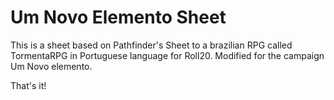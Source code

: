 # Um Novo Elemento Sheet
This is a sheet based on Pathfinder's Sheet to a brazilian RPG called TormentaRPG in Portuguese language for Roll20. Modified for the campaign Um Novo elemento.

That's it!

